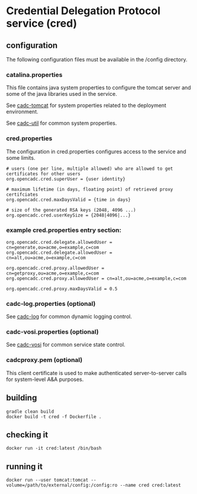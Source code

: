 # Credential Delegation Protocol service (cred)

## configuration

The following configuration files must be available in the /config directory.

### catalina.properties
This file contains java system properties to configure the tomcat server and some of the java
libraries used in the service.

See <a href="https://github.com/opencadc/docker-base/tree/master/cadc-tomcat">cadc-tomcat</a>
for system properties related to the deployment environment.

See <a href="https://github.com/opencadc/core/tree/master/cadc-util">cadc-util</a>
for common system properties.

### cred.properties

The configuration in cred.properties configures access to the service and some limits.

```
# users (one per line, multiple allowed) who are allowed to get certificates for other users
org.opencadc.cred.superUser = {user identity}

# maximum lifetime (in days, floating point) of retrieved proxy certifciates
org.opencadc.cred.maxDaysValid = {time in days}

# size of the generated RSA keys (2048, 4096 ...)
org.opencadc.cred.userKeySize = {2048|4096|...}
```

### example cred.properties entry section:
```
org.opencadc.cred.delegate.allowedUser = cn=generate,ou=acme,o=example,c=com 
org.opencadc.cred.delegate.allowedUser = cn=alt,ou=acme,o=example,c=com

org.opencadc.cred.proxy.allowedUser = cn=getproxy,ou=acme,o=example,c=com
org.opencadc.cred.proxy.allowedUser = cn=alt,ou=acme,o=example,c=com

org.opencadc.cred.proxy.maxDaysValid = 0.5
```

### cadc-log.properties (optional)
See <a href="https://github.com/opencadc/core/tree/master/cadc-log">cadc-log</a> for common 
dynamic logging control.

### cadc-vosi.properties (optional)
See <a href="https://github.com/opencadc/reg/tree/master/cadc-vosi">cadc-vosi</a> for common 
service state control.

### cadcproxy.pem (optional)
This client certificate is used to make authenticated server-to-server calls for system-level A&A purposes.

## building
```
gradle clean build
docker build -t cred -f Dockerfile .
```

## checking it
```
docker run -it cred:latest /bin/bash
```

## running it
```
docker run --user tomcat:tomcat --volume=/path/to/external/config:/config:ro --name cred cred:latest
```


